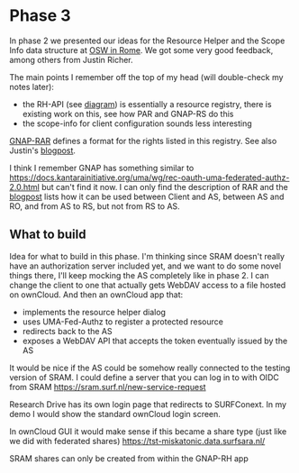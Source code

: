 # Phase 3

In phase 2 we presented our ideas for the Resource Helper and the Scope Info data structure at [OSW in Rome](https://oauth.secworkshop.events/osw2024/agenda-wednesday-osw-2024). We got some very good feedback, among others from Justin Richer.

The main points I remember off the top of my head (will double-check my notes later):
* the RH-API (see [diagram](https://github.com/SURFnet/surf-token-based-access/blob/main/phase-2/spec/OAuth%20Scope%20Info.pdf)) is essentially a resource registry, there is existing work on this, see how PAR and GNAP-RS do this
* the scope-info for client configuration sounds less interesting

[GNAP-RAR](https://datatracker.ietf.org/doc/html/draft-ietf-gnap-core-protocol#name-resource-access-rights) defines a format for the rights listed in this registry. See also Justin's [blogpost](https://justinsecurity.medium.com/applying-rar-in-oauth-2-and-gnap-76a7bae442da).


I think I remember GNAP has something similar to https://docs.kantarainitiative.org/uma/wg/rec-oauth-uma-federated-authz-2.0.html but can't find it now. I can only find the description of RAR and the [blogpost](https://docs.kantarainitiative.org/uma/wg/rec-oauth-uma-federated-authz-2.0.html#rfc.section.1.5) lists how it can be used between Client and AS, between AS and RO, and from AS to RS, but not from RS to AS.


## What to build
Idea for what to build in this phase. I'm thinking since SRAM doesn't really have an authorization server included yet,
and we want to do some novel things there, I'll keep mocking the AS completely like in phase 2.
I can change the client to one that actually gets WebDAV access to a file hosted on ownCloud.
And then an ownCloud app that:
* implements the resource helper dialog
* uses UMA-Fed-Authz to register a protected resource
* redirects back to the AS
* exposes a WebDAV API that accepts the token eventually issued by the AS

It would be nice if the AS could be somehow really connected to the testing version of SRAM.
I could define a server that you can log in to with OIDC from SRAM
https://sram.surf.nl/new-service-request

Research Drive has its own login page that redirects to SURFConext.
In my demo I would show the standard ownCloud login screen.

In ownCloud GUI it would make sense if this became a share type (just like we did with federated shares)
https://tst-miskatonic.data.surfsara.nl/

SRAM shares can only be created from within the GNAP-RH app
